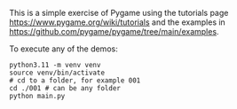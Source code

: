This is a simple exercise of Pygame using the tutorials page https://www.pygame.org/wiki/tutorials and the examples in https://github.com/pygame/pygame/tree/main/examples.

To execute any of the demos:
```
python3.11 -m venv venv
source venv/bin/activate
# cd to a folder, for example 001
cd ./001 # can be any folder
python main.py
```